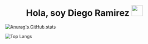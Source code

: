 <h1 align="center"><b>Hola, soy Diego Ramirez    </b><img src="https://media.giphy.com/media/hvRJCLFzcasrR4ia7z/giphy.gif" width="35"></h1>














[![Anurag's GitHub stats](https://github-readme-stats.vercel.app/api?username=diegoezequiel23&theme=prussian&show_icons=true)](https://github.com/anuraghazra/github-readme-stats)



![Top Langs](https://github-readme-stats.vercel.app/api/top-langs/?username=diegoezequiel23&layout=compact)
